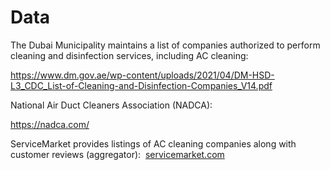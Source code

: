 # Data

The Dubai Municipality maintains a list of companies authorized to perform cleaning and disinfection services, including AC cleaning:

https://www.dm.gov.ae/wp-content/uploads/2021/04/DM-HSD-L3_CDC_List-of-Cleaning-and-Disinfection-Companies_V14.pdf

National Air Duct Cleaners Association (NADCA):

https://nadca.com/

ServiceMarket provides listings of AC cleaning companies along with customer reviews (aggregator):
​
[servicemarket.com](https://servicemarket.com/en/dubai/ac-cleaning)
